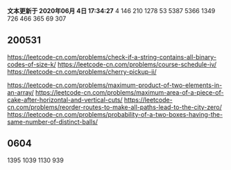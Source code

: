 **文本更新于 2020年06月 4日 17:34:27**
4
146
210
1278
53
5387
5366
1349
726
466
365
69
307


## 200531

https://leetcode-cn.com/problems/check-if-a-string-contains-all-binary-codes-of-size-k/
https://leetcode-cn.com/problems/course-schedule-iv/
https://leetcode-cn.com/problems/cherry-pickup-ii/

https://leetcode-cn.com/problems/maximum-product-of-two-elements-in-an-array/
https://leetcode-cn.com/problems/maximum-area-of-a-piece-of-cake-after-horizontal-and-vertical-cuts/
https://leetcode-cn.com/problems/reorder-routes-to-make-all-paths-lead-to-the-city-zero/
https://leetcode-cn.com/problems/probability-of-a-two-boxes-having-the-same-number-of-distinct-balls/

## 0604
1395
1039
1130
939

